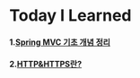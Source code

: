 # Today I Learned
#### 1.[Spring MVC 기초 개념 정리](https://github.com/pie0902/TIL/blob/main/Spring/mvc/mvc.md)
#### 2.[HTTP&HTTPS란?](https://github.com/pie0902/TIL/blob/main/Spring/Network/HTTP%26HTTPS.md)
